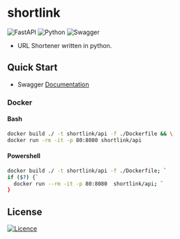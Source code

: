 # shortlink

![FastAPI](https://img.shields.io/badge/FastAPI-005571?style=for-the-badge&logo=fastapi)
![Python](https://img.shields.io/badge/python-3670A0?style=for-the-badge&logo=python&logoColor=ffdd54)
![Swagger](https://img.shields.io/badge/-Swagger-%23Clojure?style=for-the-badge&logo=swagger&logoColor=white)

- URL Shortener written in python.

## Quick Start

- Swagger [Documentation](https://shortlink-api.herokuapp.com/docs)

### Docker

#### Bash

```bash
docker build ./ -t shortlink/api -f ./Dockerfile && \
docker run -rm -it -p 80:8080 shortlink/api 
```

#### Powershell

```bash
docker build ./ -t shortlink/api -f ./Dockerfile; `
if ($?) {`
  docker run --rm -it -p 80:8080  shortlink/api; `
}
```

## License

[![Licence](https://img.shields.io/github/license/Ileriayo/markdown-badges?style=for-the-badge)](./LICENSE)
